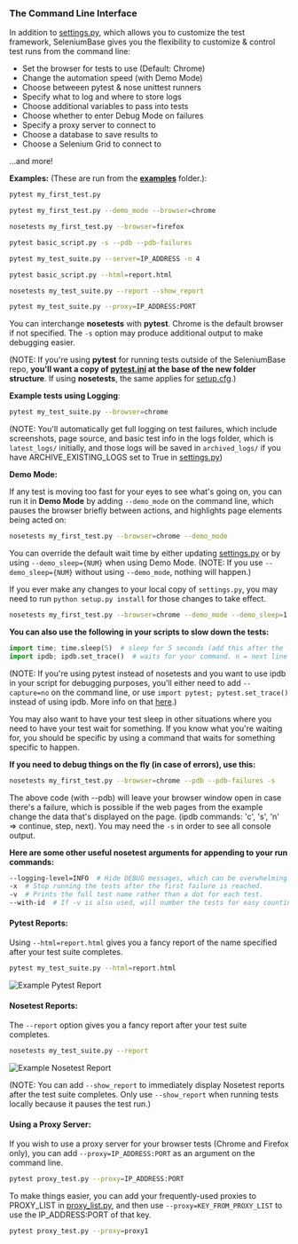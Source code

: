 ### The Command Line Interface

In addition to [settings.py](https://github.com/seleniumbase/SeleniumBase/blob/master/seleniumbase/config/settings.py), which allows you to customize the test framework, SeleniumBase gives you the flexibility to customize & control test runs from the command line:

* Set the browser for tests to use (Default: Chrome)
* Change the automation speed (with Demo Mode)
* Choose betweeen pytest & nose unittest runners
* Specify what to log and where to store logs
* Choose additional variables to pass into tests
* Choose whether to enter Debug Mode on failures
* Specify a proxy server to connect to
* Choose a database to save results to
* Choose a Selenium Grid to connect to

...and more!

**Examples:** (These are run from the **[examples](https://github.com/seleniumbase/SeleniumBase/tree/master/examples)** folder.):

```bash
pytest my_first_test.py

pytest my_first_test.py --demo_mode --browser=chrome

nosetests my_first_test.py --browser=firefox

pytest basic_script.py -s --pdb --pdb-failures

pytest my_test_suite.py --server=IP_ADDRESS -n 4

pytest basic_script.py --html=report.html

nosetests my_test_suite.py --report --show_report

pytest my_test_suite.py --proxy=IP_ADDRESS:PORT
```

You can interchange **nosetests** with **pytest**. Chrome is the default browser if not specified. The ``-s`` option may produce additional output to make debugging easier.

(NOTE: If you're using **pytest** for running tests outside of the SeleniumBase repo, **you'll want a copy of [pytest.ini](https://github.com/seleniumbase/SeleniumBase/blob/master/pytest.ini) at the base of the new folder structure**. If using **nosetests**, the same applies for [setup.cfg](https://github.com/seleniumbase/SeleniumBase/blob/master/setup.cfg).)

**Example tests using Logging**:
```bash
pytest my_test_suite.py --browser=chrome
```
(NOTE: You'll automatically get full logging on test failures, which include screenshots, page source, and basic test info in the logs folder, which is ``latest_logs/`` initially, and those logs will be saved in ``archived_logs/`` if you have ARCHIVE_EXISTING_LOGS set to True in [settings.py](https://github.com/seleniumbase/SeleniumBase/blob/master/seleniumbase/config/settings.py))

**Demo Mode:**

If any test is moving too fast for your eyes to see what's going on, you can run it in **Demo Mode** by adding ``--demo_mode`` on the command line, which pauses the browser briefly between actions, and highlights page elements being acted on:

```bash
nosetests my_first_test.py --browser=chrome --demo_mode
```

You can override the default wait time by either updating [settings.py](https://github.com/seleniumbase/SeleniumBase/blob/master/seleniumbase/config/settings.py) or by using ``--demo_sleep={NUM}`` when using Demo Mode. (NOTE: If you use ``--demo_sleep={NUM}`` without using ``--demo_mode``, nothing will happen.)

If you ever make any changes to your local copy of ``settings.py``, you may need to run ``python setup.py install`` for those changes to take effect.

```bash
nosetests my_first_test.py --browser=chrome --demo_mode --demo_sleep=1.2
```

**You can also use the following in your scripts to slow down the tests:**
```python
import time; time.sleep(5)  # sleep for 5 seconds (add this after the line you want to pause on)
import ipdb; ipdb.set_trace()  # waits for your command. n = next line of current method, c = continue, s = step / next executed line (will jump)
```

(NOTE: If you're using pytest instead of nosetests and you want to use ipdb in your script for debugging purposes, you'll either need to add ``--capture=no`` on the command line, or use ``import pytest; pytest.set_trace()`` instead of using ipdb. More info on that [here](http://stackoverflow.com/questions/2678792/can-i-debug-with-python-debugger-when-using-py-test-somehow).)

You may also want to have your test sleep in other situations where you need to have your test wait for something. If you know what you're waiting for, you should be specific by using a command that waits for something specific to happen.

**If you need to debug things on the fly (in case of errors), use this:**

```bash
nosetests my_first_test.py --browser=chrome --pdb --pdb-failures -s
```

The above code (with --pdb) will leave your browser window open in case there's a failure, which is possible if the web pages from the example change the data that's displayed on the page. (ipdb commands: 'c', 's', 'n' => continue, step, next). You may need the ``-s`` in order to see all console output.

**Here are some other useful nosetest arguments for appending to your run commands:**

```bash
--logging-level=INFO  # Hide DEBUG messages, which can be overwhelming.
-x  # Stop running the tests after the first failure is reached.
-v  # Prints the full test name rather than a dot for each test.
--with-id  # If -v is also used, will number the tests for easy counting.
```

#### **Pytest Reports:**

Using ``--html=report.html`` gives you a fancy report of the name specified after your test suite completes.

```bash
pytest my_test_suite.py --html=report.html
```
![](https://cdn2.hubspot.net/hubfs/100006/images/PytestReport.png "Example Pytest Report")

#### **Nosetest Reports:**

The ``--report`` option gives you a fancy report after your test suite completes.

```bash
nosetests my_test_suite.py --report
```
![](http://cdn2.hubspot.net/hubfs/100006/images/Test_Report_2.png "Example Nosetest Report")

(NOTE: You can add ``--show_report`` to immediately display Nosetest reports after the test suite completes. Only use ``--show_report`` when running tests locally because it pauses the test run.)

#### **Using a Proxy Server:**

If you wish to use a proxy server for your browser tests (Chrome and Firefox only), you can add ``--proxy=IP_ADDRESS:PORT`` as an argument on the command line.

```bash
pytest proxy_test.py --proxy=IP_ADDRESS:PORT
```

To make things easier, you can add your frequently-used proxies to PROXY_LIST in [proxy_list.py](https://github.com/seleniumbase/SeleniumBase/blob/master/seleniumbase/config/proxy_list.py), and then use ``--proxy=KEY_FROM_PROXY_LIST`` to use the IP_ADDRESS:PORT of that key.

```bash
pytest proxy_test.py --proxy=proxy1
```
